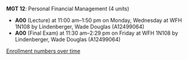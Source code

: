 **MGT 12**: Personal Financial Management (4 units)

- **A00** (Lecture) at 11:00 am–1:50 pm on Monday, Wednesday at WFH 1N108 by Lindenberger, Wade Douglas (A12499064)
- **A00** (Final Exam) at 11:30 am–2:29 pm on Friday at WFH 1N108 by Lindenberger, Wade Douglas (A12499064)

[Enrollment numbers over time](./MGT12.tsv)
